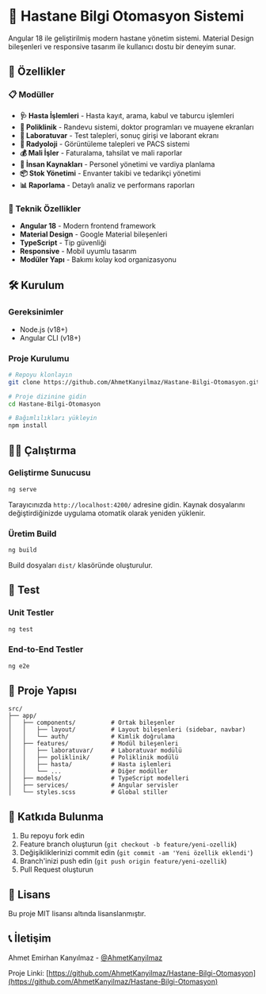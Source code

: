 # 🏥 Hastane Bilgi Otomasyon Sistemi

Angular 18 ile geliştirilmiş modern hastane yönetim sistemi. Material Design bileşenleri ve responsive tasarım ile kullanıcı dostu bir deneyim sunar.

## 🚀 Özellikler

### 📋 Modüller
- **🩺 Hasta İşlemleri** - Hasta kayıt, arama, kabul ve taburcu işlemleri
- **🏥 Poliklinik** - Randevu sistemi, doktor programları ve muayene ekranları
- **🧪 Laboratuvar** - Test talepleri, sonuç girişi ve laborant ekranı
- **📱 Radyoloji** - Görüntüleme talepleri ve PACS sistemi
- **💰 Mali İşler** - Faturalama, tahsilat ve mali raporlar
- **👥 İnsan Kaynakları** - Personel yönetimi ve vardiya planlama
- **📦 Stok Yönetimi** - Envanter takibi ve tedarikçi yönetimi
- **📊 Raporlama** - Detaylı analiz ve performans raporları

### 🎨 Teknik Özellikler
- **Angular 18** - Modern frontend framework
- **Material Design** - Google Material bileşenleri
- **TypeScript** - Tip güvenliği
- **Responsive** - Mobil uyumlu tasarım
- **Modüler Yapı** - Bakımı kolay kod organizasyonu

## 🛠️ Kurulum

### Gereksinimler
- Node.js (v18+)
- Angular CLI (v18+)

### Proje Kurulumu

```bash
# Repoyu klonlayın
git clone https://github.com/AhmetKanyilmaz/Hastane-Bilgi-Otomasyon.git

# Proje dizinine gidin
cd Hastane-Bilgi-Otomasyon

# Bağımlılıkları yükleyin
npm install
```

## 🏃‍♂️ Çalıştırma

### Geliştirme Sunucusu

```bash
ng serve
```

Tarayıcınızda `http://localhost:4200/` adresine gidin. Kaynak dosyalarını değiştirdiğinizde uygulama otomatik olarak yeniden yüklenir.

### Üretim Build

```bash
ng build
```

Build dosyaları `dist/` klasöründe oluşturulur.

## 🧪 Test

### Unit Testler

```bash
ng test
```

### End-to-End Testler

```bash
ng e2e
```

## 📁 Proje Yapısı

```
src/
├── app/
│   ├── components/          # Ortak bileşenler
│   │   ├── layout/          # Layout bileşenleri (sidebar, navbar)
│   │   └── auth/            # Kimlik doğrulama
│   ├── features/            # Modül bileşenleri
│   │   ├── laboratuvar/     # Laboratuvar modülü
│   │   ├── poliklinik/      # Poliklinik modülü
│   │   ├── hasta/           # Hasta işlemleri
│   │   └── ...              # Diğer modüller
│   ├── models/              # TypeScript modelleri
│   ├── services/            # Angular servisler
│   └── styles.scss          # Global stiller
```

## 🤝 Katkıda Bulunma

1. Bu repoyu fork edin
2. Feature branch oluşturun (`git checkout -b feature/yeni-ozellik`)
3. Değişikliklerinizi commit edin (`git commit -am 'Yeni özellik eklendi'`)
4. Branch'inizi push edin (`git push origin feature/yeni-ozellik`)
5. Pull Request oluşturun

## 📝 Lisans

Bu proje MIT lisansı altında lisanslanmıştır.

## 📞 İletişim

Ahmet Emirhan Kanyılmaz - [@AhmetKanyilmaz](https://github.com/AhmetKanyilmaz)

Proje Linki: [https://github.com/AhmetKanyilmaz/Hastane-Bilgi-Otomasyon](https://github.com/AhmetKanyilmaz/Hastane-Bilgi-Otomasyon)
